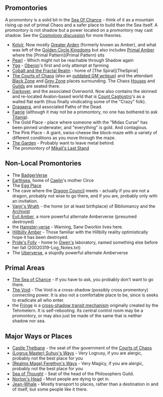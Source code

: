 ## <A NAME="promontories">Promontories</A>
A promontory is a solid bit in the [Sea Of Chance](SeaOfChance) - think of it as a mountain rising up out of primal Chaos and a safer place to build than the Sea itself.  A promontory is not shadow but a power located on a promontory may cast shadow.  See the [Cosmology discussion](Cosmology) for more theories.
* [Kolvir](KolvirPromontory), Now mostly [Greater Arden](GreaterArden) (formerly known as Amber), and what was left of the [Golden Circle Kingdoms](GoldenCircleKingdoms) but also includes [Primal Amber](PrimalAmber) where the [Primal Pattern](Primal Pattern) sits
* [Pearl](CorwinPromontory) - Which might not be reachable through Shadow again
* [Ygg](YggPromontory) - [Oberon](OberonOfDworkin)'s first and only attempt at farming
* [Cobalt and the Fractal Realm](CobaltPromontory) - home of [The Spiral](TheSpiral]
* [The Courts of Chaos](CourtsOfChaos) (also an <a href="http://www.train-wreck.org/~dkap/Amber/chaos_info.html">outdated GM writeup</a>) and the attendant [Black Zone](BlackZone) and [Grey Zone](GreyZone) places surrounding.  The Chaos [Houses](ChaosHOuses) and [Guilds](ChaosGuilds) are seated there.
* [Darkover](DarkoverPromontory), and the associated Overworld. Now also contains the skinned and re-located Avalon-based world that is [Count Cagliostro](CountCagliostro)'s as a walled flat earth (thus finally vindicating some of the "Crazy" folk).
* [Dragaera](DragaeraPromontory), and associated Paths of the Dead.
* [Faerie](TitaniaOfFaerie) (although it may not be a promontory, no one has bothered to ask [Titania](TitaniaOfFarie)).
* The Gold Place - place where someone with the "Midas Curse" has been pinned underwater, and "everything" is gold. And contagious.
* The Pink Place - A giant, swiss-cheese like block-maze with a variety of different conditions as you move through the maze.
* [The Garden](TheGarden) - Probably want to leave metal behind.
* The promontory of [Mikail's Last Stand](MikailsLastStand)

## <A NAME="Nonlocal_Promontories">Non-Local Promontories</A>
* The [BadgerVerse](BadgerVerse)
* [Earthsea](EarthSea), home of [Caelin](CaelinOfLaetatio)'s mother Circe
* The [Egg Place](EggPromontory)
* The cave where the [Dragon Council](DragonCouncil) meets - actually if you are not a dragon, probably not wise to go there, and if you are, probably only with an invitation.
* [Vanir's Wrath](VanirsWrath) - the home (or at least birthplace) of Bibliomancy and the [Archivist](TheArchivist)
* [Evil Amber](EvilAmber), a more powerful alternate Amberverse (presumed destroyed)
* the [Hamster-verse](HamsterVerse) - Warning, Sane Dworkin lives here.
* [Hillbilly Amber](HillbillyAmber) - Those familiar with the Hillbilly reality optimistically hope it has been destroyed.
* [Pride's Folly](PridesFolly) - home to [Gwen's](GwenOfDworkin) laboratory, named something else before her fall (20020319-Log_Notes.txt)
* The [Uberverse](UberVerse), a stupidly powerful alternate Amberverse

## <A NAME="Primal">Primal Areas</A>
* [The Sea of Chance](SeaOfChance) - If you have to ask, you probably don't want to go there.
* [The Void](TheVoid) - The Void is a cross-shadow (possibly cross promentory) connecting power.  It is also not a comfortable place to be, since is seeks to eradicate all who enter.
* the [Fringe](TheFringe) is a [cross-shadow transit mechanism](FringeGate) originally created by the Tehrmelern.  It is self-rebooting.  Its central control room may be a promontory, or may also just be made of the same that is neither shadow nor sea.

## <A NAME="ways">Major Ways or Places</A>
* [Castle Thelbane](CastleThelbane) - the seat of thw government of the [Courts of Chaos](CourtsOfChaos)
* [(Logrus Master) Suhuy's Ways](RealmsLords) - Very Logrusy, if you are alergic, probably not the best place for you
* [(Realms Mage) Ferethyn's Ways](RealmsLords) - Very Magicy, if you are alergic, probably not the best place for you
* [Sea of Thought](SeaOfThought) - Seat of the head of the Philosophers Guild.
* [Norton's Head](NortonsHead) - Most people are dying to get in.
* [Jean-Whale](JeanOfFlorimel) - Mostly transport to places, rather than a destination in and of itself, but some people like it there.
